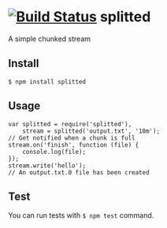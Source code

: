 [![Build Status](https://travis-ci.org/d3media/splitted.png)](https://travis-ci.org/d3media/splitted)
splitted
==============

A simple chunked stream

## Install 

`$ npm install splitted`

## Usage

	var splitted = require('splitted'),
	    stream = splitted('output.txt', '10m');
	// Get notified when a chunk is full
	stream.on('finish', function (file) {
	    console.log(file);
	});
	stream.write('hello');
	// An output.txt.0 file has been created
## Test

You can run tests with `$ npm test` command.
